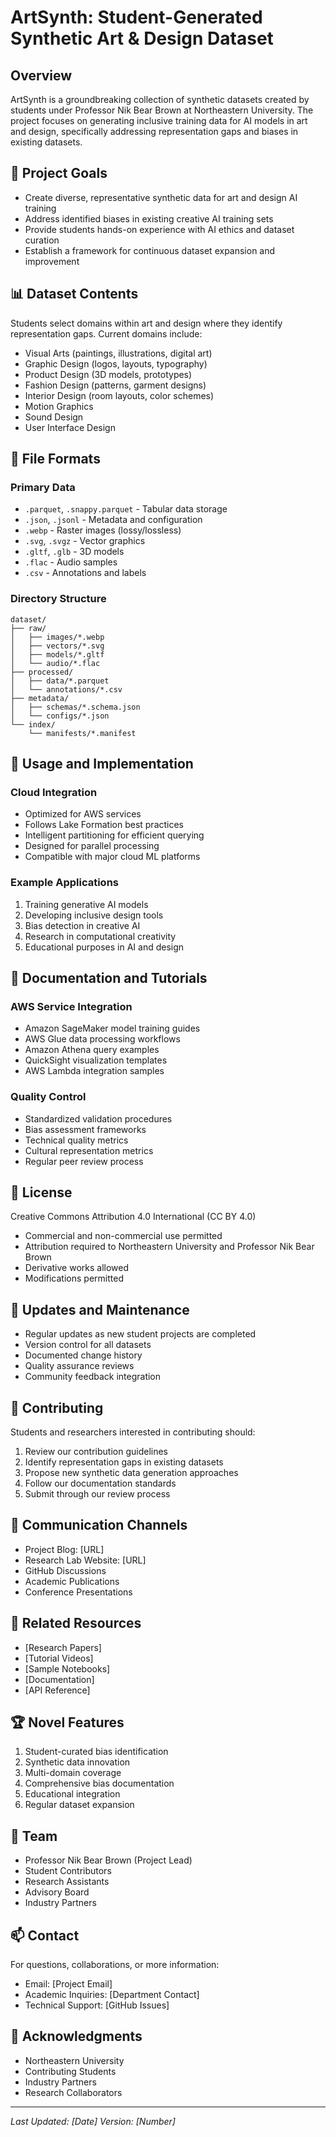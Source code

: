 # ArtSynth: Student-Generated Synthetic Art & Design Dataset

## Overview
ArtSynth is a groundbreaking collection of synthetic datasets created by students under Professor Nik Bear Brown at Northeastern University. The project focuses on generating inclusive training data for AI models in art and design, specifically addressing representation gaps and biases in existing datasets.

## 🎯 Project Goals
- Create diverse, representative synthetic data for art and design AI training
- Address identified biases in existing creative AI training sets
- Provide students hands-on experience with AI ethics and dataset curation
- Establish a framework for continuous dataset expansion and improvement

## 📊 Dataset Contents
Students select domains within art and design where they identify representation gaps. Current domains include:
- Visual Arts (paintings, illustrations, digital art)
- Graphic Design (logos, layouts, typography)
- Product Design (3D models, prototypes)
- Fashion Design (patterns, garment designs)
- Interior Design (room layouts, color schemes)
- Motion Graphics
- Sound Design
- User Interface Design

## 📁 File Formats

### Primary Data
- `.parquet`, `.snappy.parquet` - Tabular data storage
- `.json`, `.jsonl` - Metadata and configuration
- `.webp` - Raster images (lossy/lossless)
- `.svg`, `.svgz` - Vector graphics
- `.gltf`, `.glb` - 3D models
- `.flac` - Audio samples
- `.csv` - Annotations and labels

### Directory Structure
```
dataset/
├── raw/
│   ├── images/*.webp
│   ├── vectors/*.svg
│   ├── models/*.gltf
│   └── audio/*.flac
├── processed/
│   ├── data/*.parquet
│   └── annotations/*.csv
├── metadata/
│   ├── schemas/*.schema.json
│   └── configs/*.json
└── index/
    └── manifests/*.manifest
```

## 🚀 Usage and Implementation

### Cloud Integration
- Optimized for AWS services
- Follows Lake Formation best practices
- Intelligent partitioning for efficient querying
- Designed for parallel processing
- Compatible with major cloud ML platforms

### Example Applications
1. Training generative AI models
2. Developing inclusive design tools
3. Bias detection in creative AI
4. Research in computational creativity
5. Educational purposes in AI and design

## 📖 Documentation and Tutorials

### AWS Service Integration
- Amazon SageMaker model training guides
- AWS Glue data processing workflows
- Amazon Athena query examples
- QuickSight visualization templates
- AWS Lambda integration samples

### Quality Control
- Standardized validation procedures
- Bias assessment frameworks
- Technical quality metrics
- Cultural representation metrics
- Regular peer review process

## 📜 License
Creative Commons Attribution 4.0 International (CC BY 4.0)
- Commercial and non-commercial use permitted
- Attribution required to Northeastern University and Professor Nik Bear Brown
- Derivative works allowed
- Modifications permitted

## 🔄 Updates and Maintenance
- Regular updates as new student projects are completed
- Version control for all datasets
- Documented change history
- Quality assurance reviews
- Community feedback integration

## 🤝 Contributing
Students and researchers interested in contributing should:
1. Review our contribution guidelines
2. Identify representation gaps in existing datasets
3. Propose new synthetic data generation approaches
4. Follow our documentation standards
5. Submit through our review process

## 📢 Communication Channels
- Project Blog: [URL]
- Research Lab Website: [URL]
- GitHub Discussions
- Academic Publications
- Conference Presentations

## 🔗 Related Resources
- [Research Papers]
- [Tutorial Videos]
- [Sample Notebooks]
- [Documentation]
- [API Reference]

## 🏆 Novel Features
1. Student-curated bias identification
2. Synthetic data innovation
3. Multi-domain coverage
4. Comprehensive bias documentation
5. Educational integration
6. Regular dataset expansion

## 👥 Team
- Professor Nik Bear Brown (Project Lead)
- Student Contributors
- Research Assistants
- Advisory Board
- Industry Partners

## 📫 Contact
For questions, collaborations, or more information:
- Email: [Project Email]
- Academic Inquiries: [Department Contact]
- Technical Support: [GitHub Issues]

## 🙏 Acknowledgments
- Northeastern University
- Contributing Students
- Industry Partners
- Research Collaborators

---
*Last Updated: [Date]*
*Version: [Number]*


